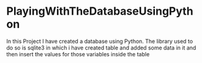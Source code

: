 # PlayingWithTheDatabaseUsingPython
In this Project I have created a database using Python. The library used to do so is sqlite3 in which i have created table and added some data in it and then insert the values for those variables inside the table

